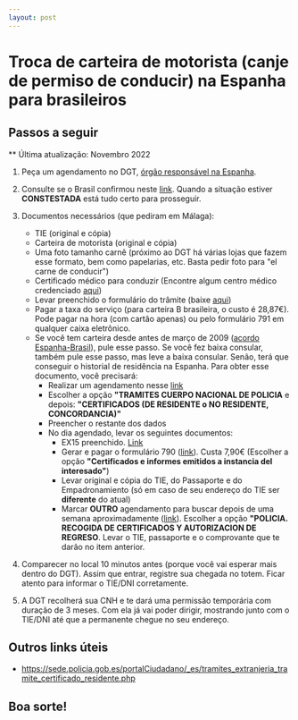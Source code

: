 ```yaml
---
layout: post
---
```

# Troca de carteira de motorista (canje de permiso de conducir) na Espanha para brasileiros

## Passos a seguir

** Última atualização: Novembro 2022

1. Peça um agendamento no DGT, [órgão responsável na Espanha](https://sedeapl.dgt.gob.es:7443/WEB_NCIT_CONSULTA/solicitarCita.faces).

2. Consulte se o Brasil confirmou neste [link](https://sedeapl.dgt.gob.es/WEB_NCIT_CONSULTA/consultacanjes/consultarCitaCanjes.faces). Quando a situação estiver **CONSTESTADA** está tudo certo para prosseguir.

3. Documentos necessários (que pediram em Málaga):
    - TIE (original e cópia)
    - Carteira de motorista (original e cópia)
    - Uma foto tamanho carnê (próximo ao DGT há várias lojas que fazem esse formato, bem como papelarias, etc. Basta pedir foto para "el carne de conducir")
    - Certificado médico para conduzir (Encontre algum centro médico credenciado [aqui](https://www.dgt.es/conoce-la-dgt/con-quien-trabajamos/centros-reconocimiento-conductores/))
    - Levar preenchido o formulário do trâmite (baixe [aqui](https://f682c250-f058-4c35-96bd-fa6c1c1775c3.filesusr.com/ugd/d48811_a74148aeb4414e88beb73229fdd02d9a.pdf))
    - Pagar a taxa do serviço (para carteira B brasileira, o custo é 28,87€). Pode pagar na hora (com cartão apenas) ou pelo formulário 791 em qualquer caixa eletrônico.
    - Se você tem carteira desde antes de março de 2009 ([acordo Espanha-Brasil](https://www.boe.es/buscar/doc.php?id=BOE-A-2011-14617)), pule esse passo. Se você fez baixa consular, também pule esse passo, mas leve a baixa consular. Senão, terá que conseguir o historial de residência na Espanha. Para obter esse documento, você precisará:
        * Realizar um agendamento nesse [link](https://icp.administracionelectronica.gob.es/icpplus/index.html)
        * Escolher a opção **"TRAMITES CUERPO NACIONAL DE POLICIA** e depois: **"CERTIFICADOS (DE RESIDENTE o NO RESIDENTE, CONCORDANCIA)"**
        * Preencher o restante dos dados
        * No dia agendado, levar os seguintes documentos:
            - EX15 preenchido. [Link](https://extranjeros.inclusion.gob.es/ficheros/Modelos_solicitudes/mod_solicitudes2/15-Formulario_NIE_y_certificados.pdf)
            - Gerar e pagar o formulário 790 ([link](https://sede.policia.gob.es:38089/Tasa790_012/ImpresoRellenar)). Custa 7,90€ (Escolher a opção **"Certificados e informes emitidos a instancia del interesado"**)
            - Levar original e cópia do TIE, do Passaporte e do Empadronamiento (só em caso de seu endereço do TIE ser **diferente** do atual)
            - Marcar **OUTRO** agendamento para buscar depois de uma semana aproximadamente ([link](http://sede.administracionespublicas.gob.es/icpplus/index.html)). Escolher a opção **"POLICIA. RECOGIDA DE CERTIFICADOS Y AUTORIZACION DE REGRESO**. Levar o TIE, passaporte e o comprovante que te darão no item anterior.


4. Comparecer no local 10 minutos antes (porque você vai esperar mais dentro do DGT). Assim que entrar, registre sua chegada no totem. Ficar atento para informar o TIE/DNI corretamente.

5. A DGT recolherá sua CNH e te dará uma permissão temporária com duração de 3 meses. Com ela já vai poder dirigir, mostrando junto com o TIE/DNI até que a permanente chegue no seu endereço.

## Outros links úteis

- https://sede.policia.gob.es/portalCiudadano/_es/tramites_extranjeria_tramite_certificado_residente.php

## Boa sorte!